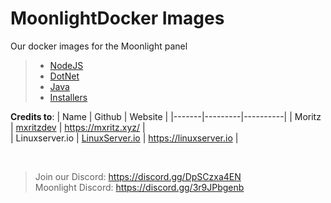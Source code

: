 # MoonlightDocker Images

Our docker images for the Moonlight panel 

> - [NodeJS](/runtimes/nodejs/readme.md)
> - [DotNet](/runtimes/dotnet/readme.md)
> - [Java](/runtimes/java/readme.md)
> - [Installers](/installer/readme.md)



**Credits to**: 
|  Name | Github  |  Website |
|-------|---------|----------|
|  Moritz |  [mxritzdev](https://github.com/mxritzdev) | https://mxritz.xyz/  |  
|  Linuxserver.io | [LinuxServer.io](https://github.com/linuxserver) | https://linuxserver.io |  

<br>

> Join our Discord: https://discord.gg/DpSCzxa4EN<br>
> Moonlight Discord: https://discord.gg/3r9JPbgenb

